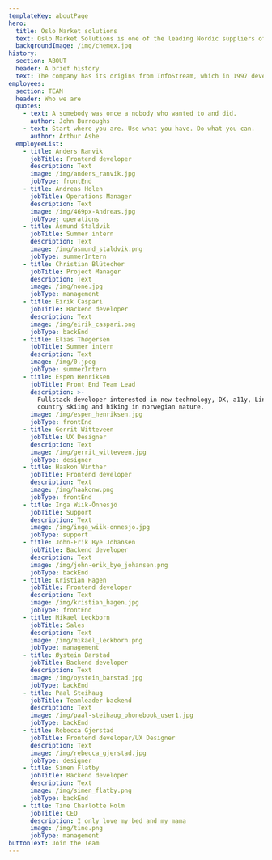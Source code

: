 ```yaml
---
templateKey: aboutPage
hero:
  title: Oslo Market solutions
  text: Oslo Market Solutions is one of the leading Nordic suppliers of internet-based solutions for the financial markets. With a Nordic perspective, we focus on high availability, quality, innovation, design, speed and flexibility towards our clients. All of our solutions are hosted and operated by Oslo Market Solutions.
  backgroundImage: /img/chemex.jpg
history:
  section: ABOUT
  header: A brief history
  text: The company has its origins from InfoStream, which in 1997 developed the first version of the middleware Manamind Collect. Manamind was founded in 2001, with Collect as the very corner stone of the company. Today a new version of Collect is still the foundation of our deliveries and is what allows us to collect vast amounts of real-time data and distribute it efficiently to our custom-made web solutions. With domain knowledge in the field of market data and finance we work hard to provide solutions with high quality, availability, flexibility and great design.
employees:
  section: TEAM
  header: Who we are
  quotes:
    - text: A somebody was once a nobody who wanted to and did.
      author: John Burroughs
    - text: Start where you are. Use what you have. Do what you can.
      author: Arthur Ashe
  employeeList:
    - title: Anders Ranvik
      jobTitle: Frontend developer
      description: Text
      image: /img/anders_ranvik.jpg
      jobType: frontEnd
    - title: Andreas Holen
      jobTitle: Operations Manager
      description: Text
      image: /img/469px-Andreas.jpg
      jobType: operations
    - title: Åsmund Staldvik
      jobTitle: Summer intern
      description: Text
      image: /img/asmund_staldvik.png
      jobType: summerIntern
    - title: Christian Blütecher
      jobTitle: Project Manager
      description: Text
      image: /img/none.jpg
      jobType: management
    - title: Eirik Caspari
      jobTitle: Backend developer
      description: Text
      image: /img/eirik_caspari.png
      jobType: backEnd
    - title: Elias Thøgersen
      jobTitle: Summer intern
      description: Text
      image: /img/0.jpeg
      jobType: summerIntern
    - title: Espen Henriksen
      jobTitle: Front End Team Lead
      description: >-
        Fullstack-developer interested in new technology, DX, a11y, Linux, cross
        country skiing and hiking in norwegian nature.
      image: /img/espen_henriksen.jpg
      jobType: frontEnd
    - title: Gerrit Witteveen
      jobTitle: UX Designer
      description: Text
      image: /img/gerrit_witteveen.jpg
      jobType: designer
    - title: Haakon Winther
      jobTitle: Frontend developer
      description: Text
      image: /img/haakonw.png
      jobType: frontEnd
    - title: Inga Wiik-Önnesjö
      jobTitle: Support
      description: Text
      image: /img/inga_wiik-onnesjo.jpg
      jobType: support
    - title: John-Erik Bye Johansen
      jobTitle: Backend developer
      description: Text
      image: /img/john-erik_bye_johansen.png
      jobType: backEnd
    - title: Kristian Hagen
      jobTitle: Frontend developer
      description: Text
      image: /img/kristian_hagen.jpg
      jobType: frontEnd
    - title: Mikael Leckborn
      jobTitle: Sales
      description: Text
      image: /img/mikael_leckborn.png
      jobType: management
    - title: Øystein Barstad
      jobTitle: Backend developer
      description: Text
      image: /img/oystein_barstad.jpg
      jobType: backEnd
    - title: Paal Steihaug
      jobTitle: Teamleader backend
      description: Text
      image: /img/paal-steihaug_phonebook_user1.jpg
      jobType: backEnd
    - title: Rebecca Gjerstad
      jobTitle: Frontend developer/UX Designer
      description: Text
      image: /img/rebecca_gjerstad.jpg
      jobType: designer
    - title: Simen Flatby
      jobTitle: Backend developer
      description: Text
      image: /img/simen_flatby.png
      jobType: backEnd
    - title: Tine Charlotte Holm
      jobTitle: CEO
      description: I only love my bed and my mama
      image: /img/tine.png
      jobType: management
buttonText: Join the Team
---
```

